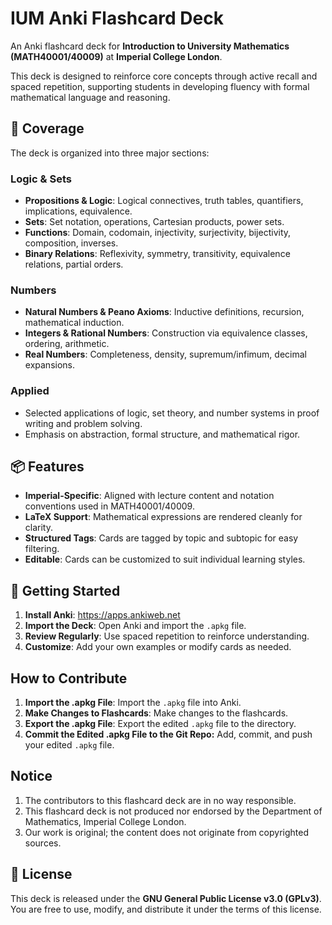 # IUM Anki Flashcard Deck

An Anki flashcard deck for **Introduction to University Mathematics (MATH40001/40009)** at **Imperial College London**.

This deck is designed to reinforce core concepts through active recall and spaced repetition, supporting students in developing fluency with formal mathematical language and reasoning.

## 🧠 Coverage

The deck is organized into three major sections:

### Logic & Sets
- **Propositions & Logic**: Logical connectives, truth tables, quantifiers, implications, equivalence.
- **Sets**: Set notation, operations, Cartesian products, power sets.
- **Functions**: Domain, codomain, injectivity, surjectivity, bijectivity, composition, inverses.
- **Binary Relations**: Reflexivity, symmetry, transitivity, equivalence relations, partial orders.

### Numbers
- **Natural Numbers & Peano Axioms**: Inductive definitions, recursion, mathematical induction.
- **Integers & Rational Numbers**: Construction via equivalence classes, ordering, arithmetic.
- **Real Numbers**: Completeness, density, supremum/infimum, decimal expansions.

### Applied
- Selected applications of logic, set theory, and number systems in proof writing and problem solving.
- Emphasis on abstraction, formal structure, and mathematical rigor.

## 📦 Features

- **Imperial-Specific**: Aligned with lecture content and notation conventions used in MATH40001/40009.
- **LaTeX Support**: Mathematical expressions are rendered cleanly for clarity.
- **Structured Tags**: Cards are tagged by topic and subtopic for easy filtering.
- **Editable**: Cards can be customized to suit individual learning styles.

## 🚀 Getting Started

1. **Install Anki**: https://apps.ankiweb.net
2. **Import the Deck**: Open Anki and import the `.apkg` file.
3. **Review Regularly**: Use spaced repetition to reinforce understanding.
4. **Customize**: Add your own examples or modify cards as needed.

## How to Contribute

1. **Import the .apkg File**: Import the `.apkg` file into Anki.
2. **Make Changes to Flashcards**: Make changes to the flashcards.
3. **Export the .apkg File**: Export the edited `.apkg` file to the directory.
4. **Commit the Edited .apkg File to the Git Repo:** Add, commit, and push your edited `.apkg` file.

## Notice

1. The contributors to this flashcard deck are in no way responsible.
2. This flashcard deck is not produced nor endorsed by the Department of Mathematics, Imperial College London.
3. Our work is original; the content does not originate from copyrighted sources.

## 📝 License

This deck is released under the **GNU General Public License v3.0 (GPLv3)**.  
You are free to use, modify, and distribute it under the terms of this license.
